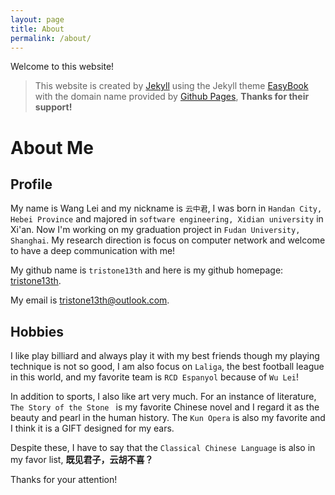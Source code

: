 ```yaml
---
layout: page
title: About
permalink: /about/
---
```


Welcome to this website!

> This website is created by [Jekyll](http://jekyllcn.com/) using the Jekyll theme [EasyBook](https://github.com/laobubu/jekyll-theme-EasyBook) with the domain name provided by [Github Pages](https://pages.github.com/), **Thanks for their support!**

# About Me

## Profile

My name is Wang Lei and my nickname is `云中君`, I was born in `Handan City, Hebei Province` and majored in `software engineering, Xidian university` in Xi'an. Now I'm working on my graduation project in `Fudan University, Shanghai`. My research direction is focus on computer network and welcome to have a deep communication with me!

My github name is `tristone13th` and here is my github homepage: [tristone13th](https://github.com/tristone13th).

My email is [tristone13th@outlook.com](https://outlook.live.com).

## Hobbies

I like play billiard and always play it with my best friends though my playing technique is not so good, I am also focus on `Laliga`, the best football league in this world, and my favorite team is `RCD Espanyol` because of  `Wu Lei`!

In addition to sports, I also like art very much. For an instance of literature,  `The Story of the Stone ` is my favorite Chinese novel and I regard it as the beauty and  pearl in the human history. The `Kun Opera` is also my favorite and I think it is a GIFT designed for my ears.

Despite these, I have to say that the `Classical Chinese Language` is also in my favor list, **既见君子，云胡不喜？**

 Thanks for your attention!
